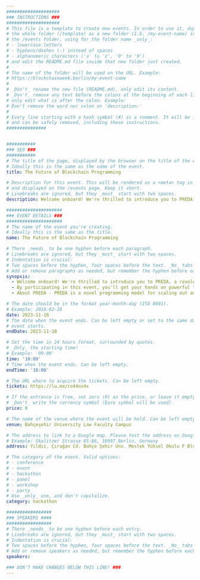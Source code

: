 ```yaml
---
####################
### INSTRUCTIONS ###
####################
# This file is a template to create new events. In order to use it, duplicate
# the whole folder (/template) as a new folder (I.E. /my-event-name) inside of
# the /events folder, using for the folder name _only_:
# - lowercase letters
# - hyphens/dashes (-) instead of spaces
# - alphanumeric characters ('a' to 'z', '0' to '9')
# and edit the README.md file inside that new folder just created.
#
# The name of the folder will be used on the URL. Example:
# https://blockchainweek.berlin/my-event-name
#
# _Don't_ rename the new file (README.md), only edit its content.
# _Don't_ remove any text before the colons at the beginning of each line,
# only edit what is after the colon. Example:
# Don't remove the word nor colon on 'description:'
#
# Every line starting with a hash symbol (#) is a comment. It will be ignored
# and can be safely removed, including these instructions.
###############


###########
### SEO ###
###########
# The title of the page, displayed by the browser on the title of the window.
# Ideally this is the same as the name of the event.
title: The Future of Blockchain Programming

# Description for this event. This will be rendered as a <meta> tag in the HTML,
# and displayed on the /events page. Keep it short.
# Linebreaks are ignored, but they _must_ start with two spaces.
description: Welcome onboard! We're thrilled to introduce you to PREDA, a revolutionary programming model designed to scale out general smart contracts.

#####################
### EVENT DETAILS ###
#####################
# The name of the event you're creating.
# Ideally this is the same as the title.
name: The Future of Blockchain Programming

# There _needs_ to be one hyphen before each paragraph.
# Linebreaks are ignored, but they _must_ start with two spaces.
# Indentation is crucial:
# Two spaces before the hyphen, four spaces before the text. _No_ tabs allowed.
# Add or remove paragraphs as needed, but remember the hyphen before each entry.
synopsis:
  - Welcome onboard! We're thrilled to introduce you to PREDA, a revolutionary programming model designed to scale out general smart contracts. This virtual hackathon is tailored for blockchain builders, developers, entrepreneurs, and anyone eager to supercharge the scalability of their DApps and protocols, harnessing the power of PREDA.
  - By participating in this event, you'll get your hands on powerful tools, dive into the latest technology sharing, and receive wholehearted support from experts who know the ins and outs of programming with PREDA. Beyond that, there's a chance for you to snatch a piece of the 10K USDT reward pie, register for the hackathon now to secure a spot, and be part of this evolution!
  - About PREDA - PREDA is a novel programming model for scaling out any general smart contract. This is achieved by partitioning the smart contract state and dividing the transaction traffic, which are jointly handled by multiple independent virtual machines that can be distributed and parallelized. We implemented the PREDA model by extending the Solidity language, which demonstrates that popular smart contracts with different levels of complexity can be rewritten to gain scalability without taking care of the details of the underlying distributed system.

# The date should be in the format year-month-day (ISO 8601).
# Example: 2018-02-28
date: 2023-11-18
# The date when the event ends. Can be left empty or set to the same day the
# event starts.
endDate: 2023-11-18

# Set the time in 24 hours format, surrounded by quotes.
# _Only_ the starting time!
# Example: '09:00'
time: '10:00'
# Time when the event ends. Can be left empty.
endTime: '18:00'

# The URL where to acquire the tickets. Can be left empty.
tickets: https://lu.ma/co44nv4x

# If the entrance is free, set zero (0) as the price, or leave it empty.
# _Don't_ write the currency symbol (Euro symbol will be used).
price: 0

# The name of the venue where the event will be held. Can be left empty.
venue: Bahçeşehir University Law Faculty Campus

# The address to link to a Google map. Please test the address on Google Maps.
# Example: Skalitzer Strasse 85-86, 10997 Berlin, Germany
address: Yıldız, Çırağan Cd. Bahçe Şehir Ünv. Meslek Yüksel Okulu F Blok No:49, 34349 Beşiktaş/İstanbul,

# The category of the event. Valid options:
# - conference
# - event
# - hackathon
# - panel
# - workshop
# - party
# Use _only_ one, and don't capitalize.
category: hackathon

#################
### SPEAKERS ####
#################
# There _needs_ to be one hyphen before each entry.
# Linebreaks are ignored, but they _must_ start with two spaces.
# Indentation is crucial:
# Two spaces before the hyphen, four spaces before the text. _No_ tabs allowed.
# Add or remove speakers as needed, but remember the hyphen before each entry.
speakers:

### DON'T MAKE CHANGES BELOW THIS LINE! ###
---
```


<!-- ### DON'T MAKE CHANGES BELOW THIS LINE! ### -->

<Event-Content/>

